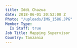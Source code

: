 ```yaml
---
title: Iddi Chazua
date: 2018-06-01 20:52:00 Z
Photo: "/uploads/IMG_1586.JPG"
Member Type:
  Is Staff: true
Job Title: Mapping Supervisor
Country: Tanzania
---
```


